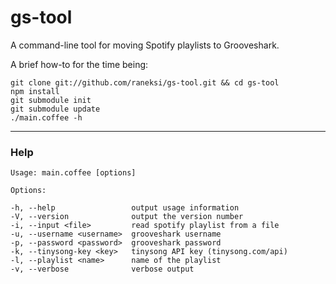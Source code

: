 gs-tool
========

A command-line tool for moving Spotify playlists to Grooveshark.

A brief how-to for the time being:

	git clone git://github.com/raneksi/gs-tool.git && cd gs-tool
	npm install
	git submodule init
	git submodule update
	./main.coffee -h
	
---
	
### Help

	Usage: main.coffee [options]

	Options:

    -h, --help                 output usage information
    -V, --version              output the version number
    -i, --input <file>         read spotify playlist from a file
    -u, --username <username>  grooveshark username
    -p, --password <password>  grooveshark password
    -k, --tinysong-key <key>   tinysong API key (tinysong.com/api)
    -l, --playlist <name>      name of the playlist
    -v, --verbose              verbose output